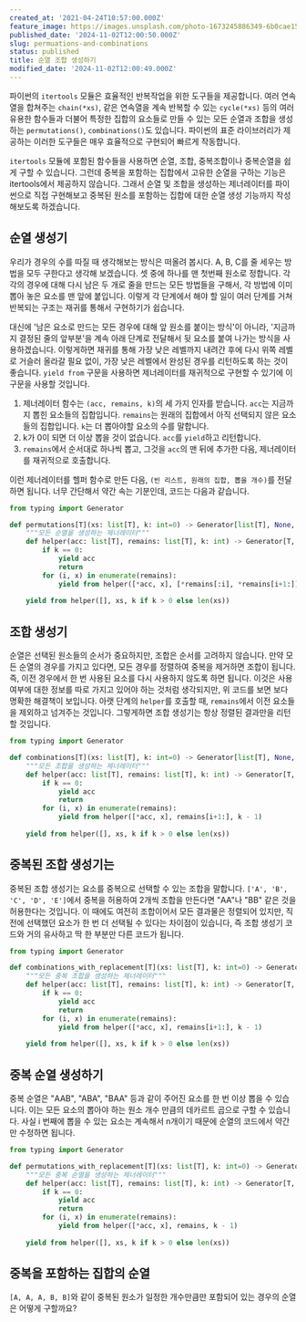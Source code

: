 ```yaml
---
created_at: '2021-04-24T10:57:00.000Z'
feature_image: https://images.unsplash.com/photo-1673245886349-6b0cae152c50?crop=entropy&cs=tinysrgb&fit=max&fm=jpg&ixid=M3wxMTc3M3wwfDF8c2VhcmNofDR8fGJhbGxzfGVufDB8fHx8MTczMDUxODI1Mnww&ixlib=rb-4.0.3&q=80&w=2000
published_date: '2024-11-02T12:00:50.000Z'
slug: permuations-and-combinations
status: published
title: 순열 조합 생성하기
modified_date: '2024-11-02T12:00:49.000Z'
---
```


파이썬의 `itertools` 모듈은 효율적인 반복작업을 위한 도구들을 제공합니다. 여러 연속열을 합쳐주는 `chain(*xs)`, 같은 연속열을 계속 반복할 수 있는 `cycle(*xs)` 등의 여러 유용한 함수들과 더불어 특정한 집합의 요소들로 만들 수 있는 모든 순열과 조합을 생성하는 `permutations()`, `combinations()`도 있습니다. 파이썬의 표준 라이브러리가 제공하는 이러한 도구들은 매우 효율적으로 구현되어 빠르게 작동합니다. 

`itertools` 모듈에 포함된 함수들을 사용하면 순열, 조합, 중복조합이나 중복순열을 쉽게 구할 수 있습니다. 그런데 중복을 포함하는 집합에서 고유한 순열을 구하는 기능은 itertools에서 제공하지 않습니다. 그래서 순열 및 조합을 생성하는 제너레이터를 파이썬으로 직접 구현해보고 중복된 원소를 포함하는 집합에 대한 순열 생성 기능까지 작성해보도록 하겠습니다. 

## 순열 생성기

우리가 경우의 수를 따질 때 생각해보는 방식은 떠올려 봅시다. A, B, C를 줄 세우는 방법을 모두 구한다고 생각해 보겠습니다. 셋 중에 하나를 맨 첫번째 원소로 정합니다. 각각의 경우에 대해 다시 남은 두 개로 줄을 만드는 모든 방법들을 구해서, 각 방법에 이미 뽑아 놓은 요소를 맨 앞에 붙입니다. 이렇게 각 단계에서 해야 할 일이 여러 단계를 거쳐 반복되는 구조는 재귀를 통해서 구현하기가 쉽습니다. 

대신에 '남은 요소로 만드는 모든 경우에 대해 앞 원소를 붙이는 방식'이 아니라, '지금까지 결정된 줄의 앞부분'을 계속 아래 단계로 전달해서 뒷 요소를 붙여 나가는 방식을 사용하겠습니다. 이렇게하면 재귀를 통해 가장 낮은 레벨까지 내려간 후에 다시 위쪽 레벨로 거슬러 올라갈 필요 없이, 가장 낮은 레벨에서 완성된 경우를 리턴하도록 하는 것이 좋습니다. `yield from` 구문을 사용하면 제너레이터를 재귀적으로 구현할 수 있기에 이 구문을 사용할 것입니다. 

1. 제너레이터 함수는 `(acc, remains, k)`의 세 가지 인자를 받습니다. `acc`는 지금까지 뽑힌 요소들의 집합입니다. `remains`는 원래의 집합에서 아직 선택되지 않은 요소들의 집합입니다. `k`는 더 뽑아야할 요소의 수를 말합니다. 
2. k가 0이 되면 더 이상 뽑을 것이 없습니다. `acc`를 `yield`하고 리턴합니다. 
3. `remains`에서 순서대로 하나씩 뽑고, 그것을 `acc`의 맨 뒤에 추가한 다음, 제너레이터를 재귀적으로 호출합니다. 

이런 제너레이터를 헬퍼 함수로 만든 다음, `(빈 리스트, 원래의 집합, 뽑을 개수)`를 전달하면 됩니다. 너무 간단해서 약간 속는 기분인데, 코드는 다음과 같습니다. 

```python
from typing import Generator

def permutations[T](xs: list[T], k: int=0) -> Generator[list[T], None, None]:
    """모든 순열을 생성하는 제너레이터"""
    def helper(acc: list[T], remains: list[T], k: int) -> Generator[T, None, None]:
        if k == 0:
            yield acc
            return
        for (i, x) in enumerate(remains):
            yield from helper([*acc, x], [*remains[:i], *remains[i+1:]], k - 1)
            
    yield from helper([], xs, k if k > 0 else len(xs))
```


## 조합 생성기

순열은 선택된 원소들의 순서가 중요하지만, 조합은 순서를 고려하지 않습니다. 만약 모든 순열의 경우를 가지고 있다면, 모든 경우를 정렬하여 중복을 제거하면 조합이 됩니다. 즉, 이전 경우에서 한 번 사용된 요소를 다시 사용하지 않도록 하면 됩니다. 이것은 사용여부에 대한 정보를 따로 가지고 있어야 하는 것처럼 생각되지만, 위 코드를 보면 보다 명확한 해결책이 보입니다. 아랫 단계의 `helper`를 호출할 때, `remains`에서 이전 요소들을 제외하고 넘겨주는 것입니다. 그렇게하면 조합 생성기는 항상 정렬된 결과만을 리턴할 것입니다. 


```python
from typing import Generator

def combinations[T](xs: list[T], k: int=0) -> Generator[list[T], None, None]:
    """모든 조합을 생성하는 제너레이터"""
    def helper(acc: list[T], remains: list[T], k: int) -> Generator[T, None, None]:
        if k == 0:
            yield acc
            return
        for (i, x) in enumerate(remains):
            yield from helper([*acc, x], remains[i+1:], k - 1)
            
    yield from helper([], xs, k if k > 0 else len(xs))
```

## 중복된 조합 생성기는

중복된 조합 생성기는 요소를 중복으로 선택할 수 있는 조합을 말합니다. `['A', 'B', 'C', 'D', 'E']`에서 중복을 허용하여 2개씩 조합을 만든다면 "AA"나 "BB" 같은 것을 허용한다는 것입니다. 이 때에도 여전히 조합이어서 모든 결과물은 정렬되어 있지만, 직전에 선택했던 요소가 한 번 더 선택될 수 있다는 차이점이 있습니다, 즉 조합 생성기 코드와 거의 유사하고 딱 한 부분만 다른 코드가 됩니다.


```python
from typing import Generator

def combinations_with_replacement[T](xs: list[T], k: int=0) -> Generator[list[T], None, None]:
    """모든 중복 조합을 생성하는 제너레이터"""
    def helper(acc: list[T], remains: list[T], k: int) -> Generator[T, None, None]:
        if k == 0:
            yield acc
            return
        for (i, x) in enumerate(remains):
            yield from helper([*acc, x], remains[i+1:], k - 1)
            
    yield from helper([], xs, k if k > 0 else len(xs))
```

## 중복 순열 생성하기 

중복 순열은 "AAB", "ABA", "BAA" 등과 같이 주어진 요소를 한 번 이상 뽑을 수 있습니다. 이는 모든 요소의 뽑아야 하는 원소 개수 만큼의 데카르트 곱으로 구할 수 있습니다. 사실 i 번째에 뽑을 수 있는 요소는 계속해서 n개이기 때문에 순열의 코드에서 약간만 수정하면 됩니다.

```python
from typing import Generator

def permutations_with_replacement[T](xs: list[T], k: int=0) -> Generator[list[T], None, None]:
    """모든 중복 순열을 생성하는 제너레이터"""
    def helper(acc: list[T], remains: list[T], k: int) -> Generator[T, None, None]:
        if k == 0:
            yield acc
            return
        for (i, x) in enumerate(remains):
            yield from helper([*acc, x], remains, k - 1)
            
    yield from helper([], xs, k if k > 0 else len(xs))
```

## 중복을 포함하는 집합의 순열

`[A, A, A, B, B]`와 같이 중복된 원소가 일정한 개수만큼만 포함되어 있는 경우의 순열은 어떻게 구할까요?
